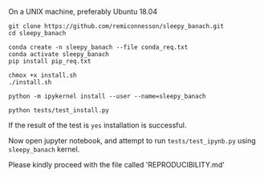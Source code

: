 On a UNIX machine, preferably Ubuntu 18.04

```
git clone https://github.com/remiconnesson/sleepy_banach.git 
cd sleepy_banach

conda create -n sleepy_banach --file conda_req.txt
conda activate sleepy_banach 
pip install pip_req.txt

chmox +x install.sh
./install.sh

python -m ipykernel install --user --name=sleepy_banach

python tests/test_install.py
```

If the result of the test is `yes` installation is successful.

Now open jupyter notebook, and attempt to run `tests/test_ipynb.py` using `sleepy_banach` kernel.

Please kindly proceed with the file called 'REPRODUCIBILITY.md'


